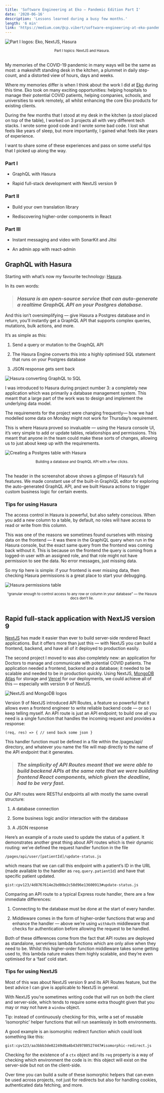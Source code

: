 ```yaml
---
title: 'Software Engineering at Eko — Pandemic Edition Part I'
date: '2020-06-16'
description: 'Lessons learned during a busy few months.'
length: '6 min'
link: 'https://medium.com/@cp.vibert/software-engineering-at-eko-pandemic-edition-part-i-75b8f4f578e6'
---
```


![Part I logos: Eko, NextJS, Hasura](./part-1-logos.png)

<center><small>Part I topics: NextJS and Hasura.</small></center><br />

My memories of the COVID-19 pandemic in many ways will be the same as most: a makeshift standing desk in the kitchen, a plummet in daily step-count, and a distorted view of hours, days and weeks.

Where my memories differ is when I think about the work I did at [Eko](https://www.ekoapp.com/) during this time. Eko took on many exciting opportunities: helping hospitals to manage their potential COVID patients, helping companies, schools, and universities to work remotely, all whilst enhancing the core Eko products for existing clients.

During the few months that I stood at my desk in the kitchen (a stool placed on top of the table), I worked on 3 projects all with very different tech stacks. I wrote some good code and I wrote some bad code. I lost what feels like years of sleep, but more importantly, I gained what feels like years of experience.

I want to share some of these experiences and pass on some useful tips that I picked up along the way.

### Part I

- GraphQL with Hasura

- Rapid full-stack development with NextJS version 9

### Part II

- Build your own translation library

- Rediscovering higher-order components in React

### Part III

- Instant messaging and video with SonarKit and Jitsi

- An admin app with react-admin

## GraphQL with Hasura

Starting with what’s now my favourite technology: [Hasura](https://hasura.io/).

In its own words:

> ### _Hasura is an open-source service that can auto-generate a realtime GraphQL API on your Postgres database._

And this isn’t oversimplifying — give Hasura a Postgres database and in return, you’ll instantly get a GraphQL API that supports complex queries, mutations, bulk actions, and more.

It’s as simple as this:

1. Send a query or mutation to the GraphQL API

1. The Hasura Engine converts this into a highly optimised SQL statement that runs on your Postgres database

1. JSON response gets sent back

![Hasura converting GraphQL to SQL](./hasura-query.png)

I was introduced to Hasura during project number 3: a completely new application which was primarily a database management system. This meant that a large part of the work was to design and implement the underlying data model.

The requirements for the project were changing frequently— how we had modelled some data on Monday might not work for Thursday’s requirement.

This is where Hasura proved so invaluable — using the Hasura console UI, it’s very simple to add or update tables, relationships and permissions. This meant that anyone in the team could make these sorts of changes, allowing us to just about keep up with the requirements.

![Creating a Postgres table with Hasura](./hasura-table.png)

<center><small>Building a database and GraphQL API with a few clicks.</small></center><br />

The header in the screenshot above shows a glimpse of Hasura’s full features. We made constant use of the built-in GraphiQL editor for exploring the auto-generated GraphQL API, and we built Hasura actions to trigger custom business logic for certain events.

### Tips for using Hasura

The access control in Hasura is powerful, but also safety conscious. When you add a new column to a table, by default, no roles will have access to read or write from this column.

This was one of the reasons we sometimes found ourselves with missing data on the frontend — it was there in the GraphiQL query when run in the Hasura console, but the exact same query from the frontend was coming back without it. This is because on the frontend the query is coming from a logged-in user with an assigned role, and that role might not have permission to see the data. No error messages, just missing data.

So my tip here is simple: if your frontend is ever missing data, then checking Hasura permissions is a great place to start your debugging.

![Hasura permissions table](./hasura-permissions.png)

<center><small>“granular enough to control access to any row or column in your database” — the Hasura docs don’t lie.</small></center><br />

## Rapid full-stack application with NextJS version 9

[NextJS](https://nextjs.org/) has made it easier than ever to build server-side rendered React applications. But it offers more than just this — with NextJS you can build a frontend, backend, and have all of it deployed to production easily.

The second project I moved to was also completely new: an application for Doctors to manage and communicate with potential COVID patients. The application needed a frontend, backend and a database; it needed to be scalable and needed to be in production quickly. Using NextJS, [MongoDB Atlas](https://www.mongodb.com/cloud/atlas) for storage and [Vercel](https://vercel.com) for our deployments, we could achieve all of this — especially with version 9 of NextJS.

![NextJS and MongoDB logos](./next-mongo-logos.png)

Version 9 of NextJS introduced API Routes, a feature so powerful that it allows even a frontend engineer to write reliable backend code — or so I keep telling myself. An API route is just an API endpoint; to build one all you need is a single function that handles the incoming request and provides a response:

    (req, res) => { // send back some json }

This handler function must be defined in a file within the /pages/api/ directory, and whatever you name the file will map directly to the name of the API endpoint that it generates.

> ### _The simplicity of API Routes meant that we were able to build backend APIs at the same rate that we were building frontend React components, which given the deadline, had to be very fast._

Our API routes were RESTful endpoints all with mostly the same overall structure:

1. A database connection

1. Some business logic and/or interaction with the database

1. A JSON response

Here’s an example of a route used to update the status of a patient. It demonstrates another great thing about API routes which is their dynamic routing: we’ve defined the request handler function in the file

    /pages/api/user/[patientId]/update-status.js

which means that we can call this endpoint with a patient’s ID in the URL (made available to the handler as `req.query.patientId`) and have that specific patient updated.

`gist:cpv123/4d8767614e2bd08e2c58d96e13600913#update-status.js`

Comparing an API route to a typical Express route handler, there are a few immediate differences:

1. Connecting to the database must be done at the start of every handler.

1. Middleware comes in the form of higher-order functions that wrap and enhance the handler — above we’re using `withAuth` middleware that checks for authentication before allowing the request to be handled.

Both of these differences come from the fact that API routes are deployed as standalone, serverless lambda functions which are only alive when they need to be. Whilst this higher-order function middleware takes some getting used to, this lambda nature makes them highly scalable, and they’re even optimised for a ‘fast’ cold start.

### Tips for using NextJS

Most of this was about NextJS version 9 and its API Routes feature, but the best advice I can give is applicable to NextJS in general.

With NextJS you’re sometimes writing code that will run on both the client and server-side, which tends to require some extra thought given that you may or may not have a `window` object.

Tip: instead of continuously checking for this, write a set of reusable ‘isomorphic’ helper functions that will run seamlessly in both environments.

A good example is an isomorphic redirect function which could look something like this:

`gist:cpv123/aa3bbb3de02249d0a4b43d9780527447#isomorphic-redirect.js`

Checking for the existence of a `ctx` object and its `req` property is a way of checking which environment the code is in: this object will exist on the server-side but not on the client-side.

Over time you can build a suite of these isomorphic helpers that can even be used across projects, not just for redirects but also for handling cookies, authenticated data fetching, and more.
